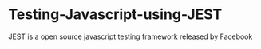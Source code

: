 # Testing-Javascript-using-JEST
JEST is a open source javascript testing framework released by Facebook

